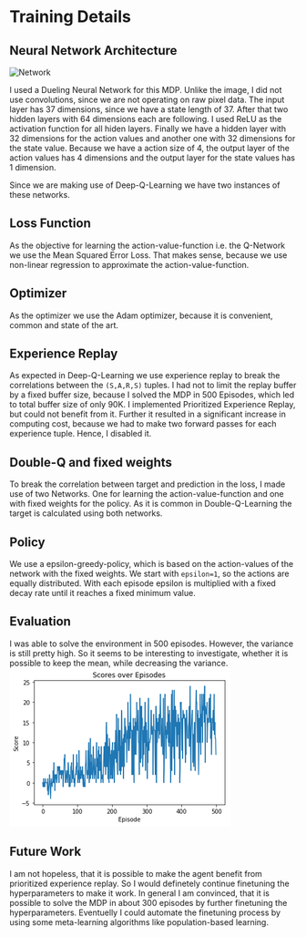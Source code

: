 # Training Details
## Neural Network Architecture

![Network](https://i.ytimg.com/vi/MItCZ6GK2JM/maxresdefault.jpg)

I used a Dueling Neural Network for this MDP. Unlike the image, I did not use convolutions, since we are not operating on raw pixel data. 
The input layer has 37 dimensions, since we have a state length of 37. After that two hidden layers with 64 dimensions each are following. 
I used ReLU as the activation function for all hiden layers. Finally we have a hidden layer with 32 dimensions for the action values and another one with 32 dimensions for the state value. 
Because we have a action size of 4, the output layer of the action values has 4 dimensions and the output layer for the state values has 1 dimension. 

Since we are making use of Deep-Q-Learning we have two instances of these networks. 

## Loss Function 
As the objective for learning the action-value-function i.e. the Q-Network we use the Mean Squared Error Loss. 
That makes sense, because we use non-linear regression to approximate the action-value-function. 

## Optimizer 
As the optimizer we use the Adam optimizer, because it is convenient, common and state of the art. 

## Experience Replay 
As expected in Deep-Q-Learning we use experience replay to break the correlations between the `(S,A,R,S)` tuples.
I had not to limit the replay buffer by a fixed buffer size, because I solved the MDP in 500 Episodes, which led to total buffer size of only 90K. 
I implemented Prioritized Experience Replay, but could not benefit from it. Further it resulted in a significant increase in computing cost, because we had to make two forward passes for each experience tuple. 
Hence, I disabled it. 

## Double-Q and fixed weights
To break the correlation between target and prediction in the loss, I made use of two Networks. 
One for learning the action-value-function and one with fixed weights for the policy. 
As it is common in Double-Q-Learning the target is calculated using both networks.

## Policy 
We use a epsilon-greedy-policy, which is based on the action-values of the network with the fixed weights. 
We start with `epsilon=1`, so the actions are equally distributed. With each episode epsilon is multiplied with a fixed decay rate until it reaches a fixed minimum value.

## Evaluation
I was able to solve the environment in 500 episodes. However, the variance is still pretty high. So it seems to be interesting to investigate, whether it is possible to keep the mean, while decreasing the variance.
![Scores](scores.png)

## Future Work 
I am not hopeless, that it is possible to make the agent benefit from prioritized experience replay. So I would definetely continue finetuning the hyperparameters to make it work. 
In general I am convinced, that it is possible to solve the MDP in about 300 episodes by further finetuning the hyperparameters. 
Eventuelly I could automate the finetuning process by using some meta-learning algorithms like population-based learning. 
